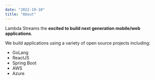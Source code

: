 ```yaml
---
date: "2022-19-10"
title: "About"
---
```


Lambda Streams the **excited to build next generation mobile/web applications**.

We build applications using a variety of open source projects including:

* GoLang
* ReactJS
* Spring Boot
* AWS
* Azure

